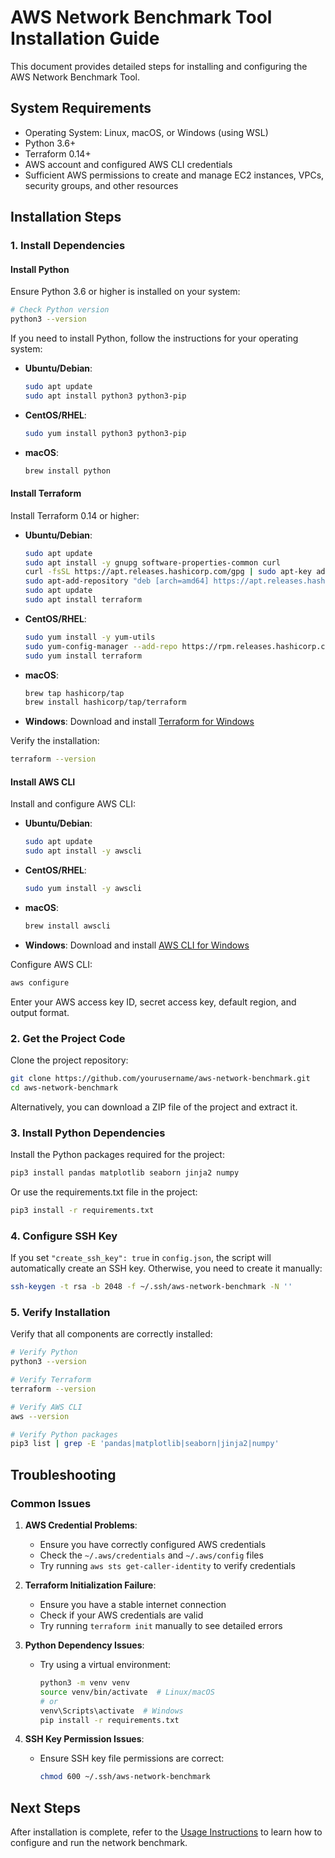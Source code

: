 # AWS Network Benchmark Tool Installation Guide

This document provides detailed steps for installing and configuring the AWS Network Benchmark Tool.

## System Requirements

- Operating System: Linux, macOS, or Windows (using WSL)
- Python 3.6+
- Terraform 0.14+
- AWS account and configured AWS CLI credentials
- Sufficient AWS permissions to create and manage EC2 instances, VPCs, security groups, and other resources

## Installation Steps

### 1. Install Dependencies

#### Install Python

Ensure Python 3.6 or higher is installed on your system:

```bash
# Check Python version
python3 --version
```

If you need to install Python, follow the instructions for your operating system:

- **Ubuntu/Debian**:
  ```bash
  sudo apt update
  sudo apt install python3 python3-pip
  ```

- **CentOS/RHEL**:
  ```bash
  sudo yum install python3 python3-pip
  ```

- **macOS**:
  ```bash
  brew install python
  ```

#### Install Terraform

Install Terraform 0.14 or higher:

- **Ubuntu/Debian**:
  ```bash
  sudo apt update
  sudo apt install -y gnupg software-properties-common curl
  curl -fsSL https://apt.releases.hashicorp.com/gpg | sudo apt-key add -
  sudo apt-add-repository "deb [arch=amd64] https://apt.releases.hashicorp.com $(lsb_release -cs) main"
  sudo apt update
  sudo apt install terraform
  ```

- **CentOS/RHEL**:
  ```bash
  sudo yum install -y yum-utils
  sudo yum-config-manager --add-repo https://rpm.releases.hashicorp.com/RHEL/hashicorp.repo
  sudo yum install terraform
  ```

- **macOS**:
  ```bash
  brew tap hashicorp/tap
  brew install hashicorp/tap/terraform
  ```

- **Windows**:
  Download and install [Terraform for Windows](https://www.terraform.io/downloads.html)

Verify the installation:
```bash
terraform --version
```

#### Install AWS CLI

Install and configure AWS CLI:

- **Ubuntu/Debian**:
  ```bash
  sudo apt update
  sudo apt install -y awscli
  ```

- **CentOS/RHEL**:
  ```bash
  sudo yum install -y awscli
  ```

- **macOS**:
  ```bash
  brew install awscli
  ```

- **Windows**:
  Download and install [AWS CLI for Windows](https://aws.amazon.com/cli/)

Configure AWS CLI:
```bash
aws configure
```

Enter your AWS access key ID, secret access key, default region, and output format.

### 2. Get the Project Code

Clone the project repository:

```bash
git clone https://github.com/yourusername/aws-network-benchmark.git
cd aws-network-benchmark
```

Alternatively, you can download a ZIP file of the project and extract it.

### 3. Install Python Dependencies

Install the Python packages required for the project:

```bash
pip3 install pandas matplotlib seaborn jinja2 numpy
```

Or use the requirements.txt file in the project:

```bash
pip3 install -r requirements.txt
```

### 4. Configure SSH Key

If you set `"create_ssh_key": true` in `config.json`, the script will automatically create an SSH key. Otherwise, you need to create it manually:

```bash
ssh-keygen -t rsa -b 2048 -f ~/.ssh/aws-network-benchmark -N ''
```

### 5. Verify Installation

Verify that all components are correctly installed:

```bash
# Verify Python
python3 --version

# Verify Terraform
terraform --version

# Verify AWS CLI
aws --version

# Verify Python packages
pip3 list | grep -E 'pandas|matplotlib|seaborn|jinja2|numpy'
```

## Troubleshooting

### Common Issues

1. **AWS Credential Problems**:
   - Ensure you have correctly configured AWS credentials
   - Check the `~/.aws/credentials` and `~/.aws/config` files
   - Try running `aws sts get-caller-identity` to verify credentials

2. **Terraform Initialization Failure**:
   - Ensure you have a stable internet connection
   - Check if your AWS credentials are valid
   - Try running `terraform init` manually to see detailed errors

3. **Python Dependency Issues**:
   - Try using a virtual environment:
     ```bash
     python3 -m venv venv
     source venv/bin/activate  # Linux/macOS
     # or
     venv\Scripts\activate  # Windows
     pip install -r requirements.txt
     ```

4. **SSH Key Permission Issues**:
   - Ensure SSH key file permissions are correct:
     ```bash
     chmod 600 ~/.ssh/aws-network-benchmark
     ```

## Next Steps

After installation is complete, refer to the [Usage Instructions](usage.md) to learn how to configure and run the network benchmark.
